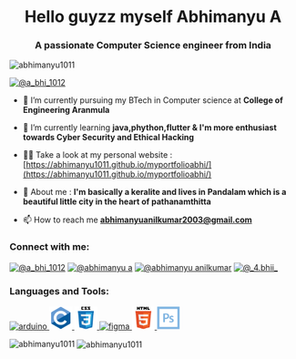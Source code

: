 <h1 align="center">Hello guyzz myself Abhimanyu A</h1>
<h3 align="center">A passionate Computer Science engineer from India</h3>

<p align="left"> <img src="https://komarev.com/ghpvc/?username=abhimanyu1011&label=Profile%20views&color=0e75b6&style=flat" alt="abhimanyu1011" /> </p>

<p align="left"> <a href="https://twitter.com/@a_bhi_1012" target="blank"><img src="https://img.shields.io/twitter/follow/@a_bhi_1012?logo=twitter&style=for-the-badge" alt="@a_bhi_1012" /></a> </p>

- 🔭 I’m currently pursuing my BTech in Computer science at **College of Engineering Aranmula**

- 🌱 I’m currently learning **java,phython,flutter & I'm more enthusiast towards Cyber Security and Ethical Hacking**

- 👨‍💻 Take a look at my personal website : [https://abhimanyu1011.github.io/myportfolioabhi/](https://abhimanyu1011.github.io/myportfolioabhi/)

- 💬 About me : **I'm basically a keralite and lives in Pandalam which is a beautiful little city in the heart of pathanamthitta**

- 📫 How to reach me **abhimanyuanilkumar2003@gmail.com**

<h3 align="left">Connect with me:</h3>
<p align="left">
<a href="https://twitter.com/@a_bhi_1012" target="blank"><img align="center" src="https://raw.githubusercontent.com/rahuldkjain/github-profile-readme-generator/master/src/images/icons/Social/twitter.svg" alt="@a_bhi_1012" height="30" width="40" /></a>
<a href="https://linkedin.com/in/@abhimanyu a" target="blank"><img align="center" src="https://raw.githubusercontent.com/rahuldkjain/github-profile-readme-generator/master/src/images/icons/Social/linked-in-alt.svg" alt="@abhimanyu a" height="30" width="40" /></a>
<a href="https://fb.com/@abhimanyu anilkumar" target="blank"><img align="center" src="https://raw.githubusercontent.com/rahuldkjain/github-profile-readme-generator/master/src/images/icons/Social/facebook.svg" alt="@abhimanyu anilkumar" height="30" width="40" /></a>
<a href="https://instagram.com/@_4.bhii_" target="blank"><img align="center" src="https://raw.githubusercontent.com/rahuldkjain/github-profile-readme-generator/master/src/images/icons/Social/instagram.svg" alt="@_4.bhii_" height="30" width="40" /></a>
</p>

<h3 align="left">Languages and Tools:</h3>
<p align="left"> <a href="https://www.arduino.cc/" target="_blank" rel="noreferrer"> <img src="https://cdn.worldvectorlogo.com/logos/arduino-1.svg" alt="arduino" width="40" height="40"/> </a> <a href="https://www.cprogramming.com/" target="_blank" rel="noreferrer"> <img src="https://raw.githubusercontent.com/devicons/devicon/master/icons/c/c-original.svg" alt="c" width="40" height="40"/> </a> <a href="https://www.w3schools.com/css/" target="_blank" rel="noreferrer"> <img src="https://raw.githubusercontent.com/devicons/devicon/master/icons/css3/css3-original-wordmark.svg" alt="css3" width="40" height="40"/> </a> <a href="https://www.figma.com/" target="_blank" rel="noreferrer"> <img src="https://www.vectorlogo.zone/logos/figma/figma-icon.svg" alt="figma" width="40" height="40"/> </a> <a href="https://www.w3.org/html/" target="_blank" rel="noreferrer"> <img src="https://raw.githubusercontent.com/devicons/devicon/master/icons/html5/html5-original-wordmark.svg" alt="html5" width="40" height="40"/> </a> <a href="https://www.photoshop.com/en" target="_blank" rel="noreferrer"> <img src="https://raw.githubusercontent.com/devicons/devicon/master/icons/photoshop/photoshop-line.svg" alt="photoshop" width="40" height="40"/> </a> </p>

<p><img align="left" src="https://github-readme-stats.vercel.app/api/top-langs?username=abhimanyu1011&show_icons=true&locale=en&layout=compact" alt="abhimanyu1011" /></p>

<p>&nbsp;<img align="center" src="https://github-readme-stats.vercel.app/api?username=abhimanyu1011&show_icons=true&locale=en" alt="abhimanyu1011" /></p>


